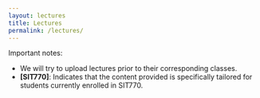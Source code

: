 ```yaml
---
layout: lectures
title: Lectures
permalink: /lectures/
---
```

Important notes:
- We will try to upload lectures prior to their corresponding classes.
- **[SIT770]**: Indicates that the content provided is specifically tailored for students currently enrolled in SIT770.
